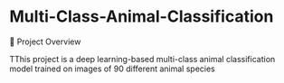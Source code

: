 # Multi-Class-Animal-Classification

📌 Project Overview

TThis project is a deep learning-based multi-class animal classification model trained on images of 90 different animal species
